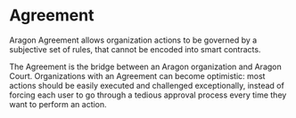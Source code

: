 # Agreement

Aragon Agreement allows organization actions to be governed by a subjective set of rules, that cannot be encoded into smart contracts.

The Agreement is the bridge between an Aragon organization and Aragon Court. Organizations with an Agreement can become optimistic: most actions should be easily executed and challenged exceptionally, instead of forcing each user to go through a tedious approval process every time they want to perform an action.
